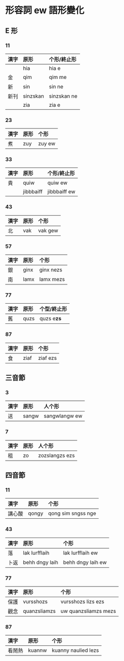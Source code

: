 # 形容詞 ew 語形變化

## E 形

### 11

| 漢字 | 原形 | 个形/終止形 |
| :--- | :--- | :--- |
| | hia | hia e |
| 金 | qim | qim me |
| 新 | sin | sin ne |
| 新刊 | sinzskan | sinzskan ne |
| | zia | zia e |

### 23

| 漢字 | 原形 | 个形 |
| :--- | :--- | :--- |
| 煮 | zuy | zuy ew |

### 33

| 漢字 | 原形 | 个形/終止形 |
| :--- | :--- | :--- |
| 貴 | quiw | quiw ew |
| | jibbbaiff | jibbbaiff ew |

### 43

| 漢字 | 原形 | 个形 |
| :--- | :--- | :--- |
| 北 | vak | vak gew |

### 57

| 漢字 | 原形 | 个形 |
| :--- | :--- | :--- |
| 銀 | ginx | ginx nezs |
| 南 | lamx | lamx mezs |

### 77

| 漢字 | 原形 | 个型/終止形 |
| :--- | :--- | :--- |
| 舊 | quzs | quzs e**zs** |

### 87

| 漢字 | 原形 | 个形 |
| :--- | :--- | :--- |
| 食 | ziaf | ziaf ezs |

## 三音節

### 3

| 漢字 | 原形 | 人个形 |
| :--- | :--- | :--- |
| 送 | sangw | sangwlangw ew |

### 7

| 漢字 | 原形 | 人个形 |
| :--- | :--- | :--- |
| 租 | zo | zozslangzs ezs |

## 四音節

### 11

| 漢字 | 原形 | 个形 |
| :--- | :--- | :--- |
| 講心酸 | qongy | qong sim sngss nge |

### 43

| 漢字 | 原形 | 个形 |
| :--- | :--- | :--- |
| 落 | lak lurfflaih | lak lurfflaih ew |
| 卜返 | behh dngy laih | behh dngy laih ew |

### 77

| 漢字 | 原形 | 个形 |
| :--- | :--- | :--- |
| 保護 | vursshozs | vursshozs lizs ezs |
| 觀念 | quanzsliamzs | uw quanzsliamzs mezs |

### 87

| 漢字 | 原形 | 个形 |
| :--- | :--- | :--- |
| 看鬧熱 | kuannw | kuanny naulied lezs |

